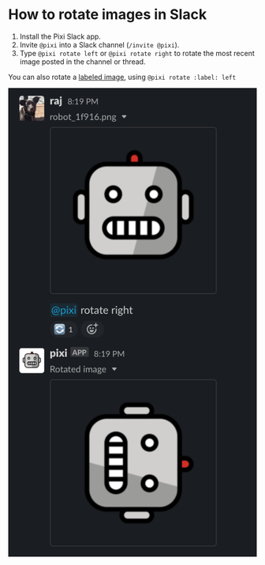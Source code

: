 # How to rotate images in Slack

1. Install the Pixi Slack app.
1. Invite `@pixi` into a Slack channel (`/invite @pixi`).
1. Type `@pixi rotate left` or `@pixi rotate right` to rotate the most recent image posted in the channel or thread.

You can also rotate a [labeled image](label.md), using `@pixi rotate :label: left`

<img src="img/rotate.png">
